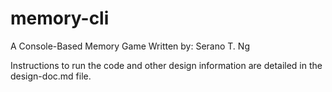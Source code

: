 # memory-cli
A Console-Based Memory Game
Written by: Serano T. Ng

Instructions to run the code and other design information are detailed in the design-doc.md file.
